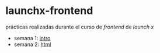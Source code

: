 # launchx-frontend

prácticas realizadas durante el curso de _frontend_ de _launch x_
- semana 1: [intro](1%20-%20intro/)
- semana 2: [html](2%20-%20html/)
